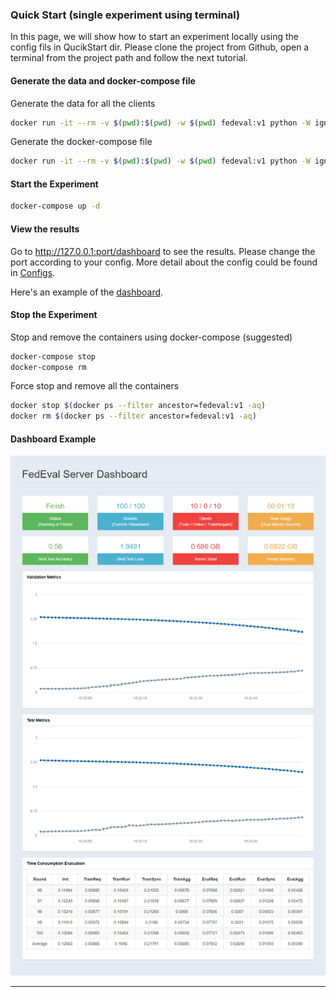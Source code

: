 ### Quick Start (single experiment using terminal)

In this page, we will show how to start an experiment locally using the config fils in QucikStart dir. Please clone the project from Github, open a terminal from the project path and follow the next tutorial.

#### Generate the data and docker-compose file

Generate the data for all the clients

```bash
docker run -it --rm -v $(pwd):$(pwd) -w $(pwd) fedeval:v1 python -W ignore -m FedEval.run -c configs/quickstart -f data
```

Generate the docker-compose file

```bash
docker run -it --rm -v $(pwd):$(pwd) -w $(pwd) fedeval:v1 python -W ignore -m FedEval.run -c configs/quickstart -f compose-local
```

#### Start the Experiment

```bash
docker-compose up -d
```

#### View the results

Go to http://127.0.0.1:port/dashboard to see the results. Please change the port according to your config. More detail about the config could be found in [Configs](Configs.html#runtime-config).

Here's an example of the [dashboard](#dashboard-example).

#### Stop the Experiment

Stop and remove the containers using docker-compose (suggested)

```bash
docker-compose stop
docker-compose rm
```

Force stop and remove all the containers

```bash
docker stop $(docker ps --filter ancestor=fedeval:v1 -aq)
docker rm $(docker ps --filter ancestor=fedeval:v1 -aq)
```

#### Dashboard Example

   ![Dashboard Example](../images/dashboard.png)

--------------------------------------